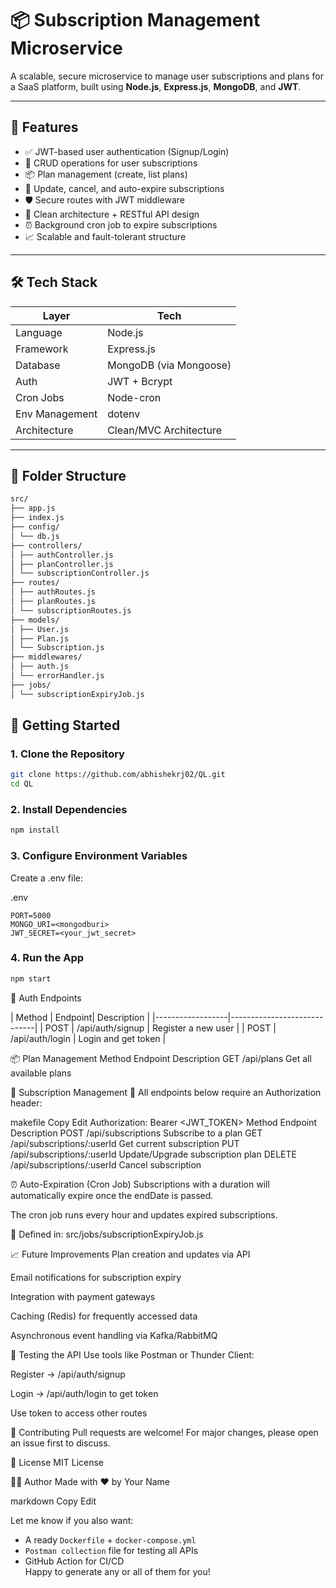 # 📦 Subscription Management Microservice

A scalable, secure microservice to manage user subscriptions and plans for a SaaS platform, built using **Node.js**, **Express.js**, **MongoDB**, and **JWT**.

---

## 🔧 Features

- ✅ JWT-based user authentication (Signup/Login)
- 📜 CRUD operations for user subscriptions
- 📦 Plan management (create, list plans)
- 🔄 Update, cancel, and auto-expire subscriptions
- 🛡 Secure routes with JWT middleware
- 🧭 Clean architecture + RESTful API design
- ⏰ Background cron job to expire subscriptions
- 📈 Scalable and fault-tolerant structure

---

## 🛠 Tech Stack

| Layer             | Tech                        |
|------------------|-----------------------------|
| Language         | Node.js                     |
| Framework        | Express.js                  |
| Database         | MongoDB (via Mongoose)      |
| Auth             | JWT + Bcrypt                |
| Cron Jobs        | Node-cron                   |
| Env Management   | dotenv                      |
| Architecture     | Clean/MVC Architecture      |

---

## 📁 Folder Structure
```bash
src/
├── app.js
├── index.js
├── config/
│ └── db.js
├── controllers/
│ ├── authController.js
│ ├── planController.js
│ └── subscriptionController.js
├── routes/
│ ├── authRoutes.js
│ ├── planRoutes.js
│ └── subscriptionRoutes.js
├── models/
│ ├── User.js
│ ├── Plan.js
│ └── Subscription.js
├── middlewares/
│ ├── auth.js
│ └── errorHandler.js
├── jobs/
│ └── subscriptionExpiryJob.js
```

## 🚀 Getting Started

### 1. Clone the Repository

```bash
git clone https://github.com/abhishekrj02/QL.git
cd QL
```

### 2. Install Dependencies

```bash
npm install
```
### 3. Configure Environment Variables
Create a .env file:

.env
```
PORT=5000
MONGO_URI=<mongodburi>
JWT_SECRET=<your_jwt_secret>
```

### 4. Run the App

```bash
npm start
```

🔐 Auth Endpoints

| Method  | Endpoint| Description |
|------------------|-----------------------------|
| POST | /api/auth/signup | Register a new user |
| POST	| /api/auth/login	| Login and get token |

📦 Plan Management
Method	Endpoint	Description
GET	/api/plans	Get all available plans

📜 Subscription Management
🔐 All endpoints below require an Authorization header:

makefile
Copy
Edit
Authorization: Bearer <JWT_TOKEN>
Method	Endpoint	Description
POST	/api/subscriptions	Subscribe to a plan
GET	/api/subscriptions/:userId	Get current subscription
PUT	/api/subscriptions/:userId	Update/Upgrade subscription plan
DELETE	/api/subscriptions/:userId	Cancel subscription

⏰ Auto-Expiration (Cron Job)
Subscriptions with a duration will automatically expire once the endDate is passed.

The cron job runs every hour and updates expired subscriptions.

🔁 Defined in: src/jobs/subscriptionExpiryJob.js

📈 Future Improvements
 Plan creation and updates via API

 Email notifications for subscription expiry

 Integration with payment gateways

 Caching (Redis) for frequently accessed data

 Asynchronous event handling via Kafka/RabbitMQ

🧪 Testing the API
Use tools like Postman or Thunder Client:

Register → /api/auth/signup

Login → /api/auth/login to get token

Use token to access other routes

🤝 Contributing
Pull requests are welcome! For major changes, please open an issue first to discuss.

📄 License
MIT License

👨‍💻 Author
Made with ❤️ by Your Name

markdown
Copy
Edit

Let me know if you also want:
- A ready `Dockerfile` + `docker-compose.yml`
- `Postman collection` file for testing all APIs
- GitHub Action for CI/CD  
Happy to generate any or all of them for you!
